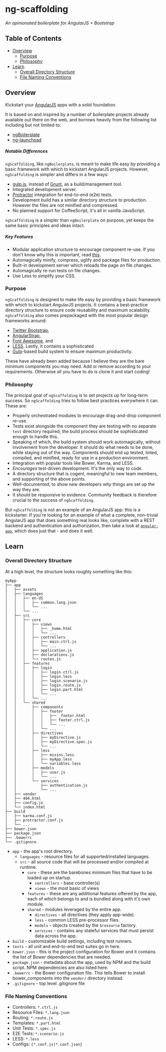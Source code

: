 # ng-scaffolding

*An opinionated boilerplate for AngularJS + Bootstrap*

## Table of Contents

- [Overview](#overview)
    - [Purpose](#purpose)
    - [Philosophy](#philosophy)
- [Learn](#learn)
    - [Overall Directory Structure](#overall-directory-structure)
    - [File Naming Conventions](#file-naming-conventions)

## Overview

Kickstart your [AngularJS](http://angularjs.org/) apps with a solid foundation.

It is based on and inspired by a number of boilerplate projects already available out there on the web,
and borrows heavily from the following list including but not limited to:

- [ngBoilerplate](http://bit.ly/ngBoilerplate)
- [ng-launchpad](http://www.samora.me/ng-launchpad)

##### Notable Differences

`ngScaffolding`, like `ngBoilerplate`, is meant to make life easy by providing a basic framework with which to kickstart AngularJS projects.
However, `ngScaffolding` is simpler and differs in a few ways:

- [gulp.js](http://gulpjs.com), instead of [Grunt](http://gruntjs.com), as a build/management tool.
- Integrated development server.
- [Protractor](https://github.com/angular/protractor) integration for end-to-end (e2e) tests.
- Development build has a similar directory structure to production. However the files are not minified and compressed.
- No planned support for CoffeeScript, it's all in vanilla JavaScript.

`ngScaffolding` is a simpler than `ngBoilerplate` on purpose, yet keeps the same basic principles and ideas intact.

##### Key Features

- Modular application structure to encourage component re-use. If you don't know why this is important, read
  [this](https://medium.com/opinionated-angularjs/9f01b594bf06).
- Automagically minify, compress, uglify and package files for production.
- Built-in development server which reloads the page on file changes.
- Automagically re-run tests on file changes.
- Use Less to simplify your CSS.

### Purpose

`ngScaffolding` is designed to make life easy by providing a basic framework with which to kickstart AngularJS projects.
It contains a best-practice directory structure to ensure code reusability and maximum scalability.
`ngScaffolding` also comes prepackaged with the most popular design frameworks around:

- [Twitter Bootstrap](http://getbootstrap.com),
- [AngularStrap](http://mgcrea.github.io/angular-strap),
- [Font Awesome](http://fortawesome.github.com/Font-Awesome), and
- [LESS](http://lesscss.org). Lastly, it contains a sophisticated
- [Gulp](http://gulpjs.com)-based build system to ensure maximum productivity.

These have already been added because I believe they are the bare minimum components you may need.
Add or remove according to your requirements.
Otherwise all you have to do is clone it and start coding!

### Philosophy

The principal goal of `ngScaffolding` is to set projects up for long-term success.
So `ngScaffolding` tries to follow best practices everywhere it can.
These are:

- Properly orchestrated modules to encourage drag-and-drop component re-use.
- Tests exist alongside the component they are testing with no separate `test` directory required;
  the build process should be sophisticated enough to handle this.
- Speaking of which, the build system should work automagically, without involvement from the developer.
  It should do what needs to be done, while staying out of the way.
  Components should end up tested, linted, compiled, and minified, ready for use in a production environment.
- Integration with popular tools like Bower, Karma, and LESS.
- *Encourages* test-driven development. It's the only way to code.
- A directory structure that is cogent, meaningful to new team members, and supporting of the above points.
- Well-documented, to show new developers *why* things are set up the way they are.
- It should be responsive to evidence. Community feedback is therefore crucial to the success of `ngScaffolding`.

But `ngScaffolding` is not an example of an AngularJS app: this is a kickstarter.
If you're looking for an example of what a complete, non-trivial AngularJS app that does something real looks like,
complete with a REST backend and authentication and authorization,
then take a look at [`angular-app`](http://github.com/angular-app/angular-app),
which does just that - and does it well.

## Learn

### Overall Directory Structure

At a high level, the structure looks roughly something like this:

```
myApp
├── app
│   ├── assets
│   ├── languages
│   │   ├── en-US
│   │   │   ├── common.lang.json
│   │   │   └── ...
│   │   └── ...
│   ├── src
│   │   ├── core
│   │   │   ├── views
│   │   │   │   ├── _home.html
│   │   │   │   └── ...
│   │   │   ├── controllers
│   │   │   │   ├── main.ctrl.js
│   │   │   │   └── ...
│   │   │   ├── application.js
│   │   │   ├── declarations.js
│   │   │   └── routes.js
│   │   ├── features
│   │   │   ├── login
│   │   │   │   ├── login.ctrl.js
│   │   │   │   ├── login.less
│   │   │   │   ├── login.scenario.js
│   │   │   │   ├── login.route.js
│   │   │   │   ├── login.part.html
│   │   │   │   └── ...
│   │   │   └── ...
│   │   └── shared
│   │       ├── components
│   │       │   ├── footer
│   │       │   │   ├── _footer.html
│   │       │   │   ├── footer.ctrl.js
│   │       │   │   └── ...
│   │       │   └── ...
│   │       ├── directives
│   │       │   ├── myDirective.js
│   │       │   ├── myDirective.spec.js
│   │       │   └── ...
│   │       ├── less
│   │       │   ├── mixins.less
│   │       │   ├── myApp.less
│   │       │   └── variables.less
│   │       ├── models
│   │       │   ├── user.js
│   │       │   └── ...
│   │       └── services
│   │           ├── authentication.js
│   │           └── ...
│   ├── vendor
│   ├── 404.html
│   ├── config.js
│   └── index.html
├── build
│   ├── karma.conf.js
│   ├── protractor.conf.js
│   └── ...
├── bower.json
├── package.json
├── .bowerrc
└── .gitignore
```
 
- `app` - the app's root directory.
    - `languages` - resource files for all supported/installed languages.
    - `src` - all source code that will be processed and/or compiled at runtime.
        - `core` - these are the barebones minimum files that have to be loaded up on startup.
            - `controllers` - base controller(s)
            - `views` - the most basic of views
        - `features` - these are any additional features offered by the app, each of which belongs to and is bundled along with it's own module.
        - `shared` - modules leveraged by the entire app.
            - `directives` - all directives (they apply app-wide).
            - `less` - common LESS pre-processor files.
            - `models` - objects created by the `$resource` factory.
            - `services` - contains any stateful services that must persist data across the app.
- `build` - customizable build settings, including test runners.
- `tests` - all unit and end-to-end test suites go in here.
- `bower.json` - this is the project configuration for Bower and it contains the list of Bower dependencies that are needed.
- `package.json` - metadata about the app, used by NPM and the build script. NPM dependencies are also listed here.
- `.bowerrc` - the Bower configuration file. This tells Bower to install bower_components into the `vendor/` directory instead.
- `.gitignore` - top level .gitignore file

### File Naming Conventions

- Controllers: `*.ctrl.js`
- Resource Files: `*.lang.json`
- Routing: `*.route.js`
- Templates: `*.part.html`
- Unit Tests: `*.spec.js`
- E2E Tests: `*.scenario.js`
- LESS: `*.less`
- Configs: `{*.conf.js|*.conf.json}`
